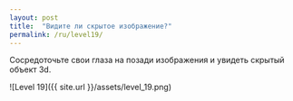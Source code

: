 ```yaml
---
layout: post
title:  "Видите ли скрытое изображение?"
permalink: /ru/level19/
---
```

Сосредоточьте свои глаза на позади изображения и увидеть скрытый объект 3d.

![Level 19]({{ site.url }}/assets/level_19.png)